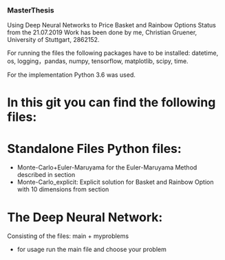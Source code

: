 ### MasterThesis
Using Deep Neural Networks to Price Basket and Rainbow Options
Status from the 21.07.2019
Work has been done by me, Christian Gruener, University of Stuttgart, 2862152.

For running the files the following packages have to be installed:
datetime, os, logging，pandas, numpy, tensorflow, matplotlib, scipy, time.

For the implementation Python 3.6 was used. 

# In this git you can find the following files:

# Standalone Files Python files:
- Monte-Carlo+Euler-Maruyama for the Euler-Maruyama Method described in section 
- Monte-Carlo_explicit:
  Explicit solution for Basket and Rainbow Option with 10 dimensions from section

# The Deep Neural Network:
Consisting of the files: main + myproblems
- for usage run the main file and choose your problem
  



